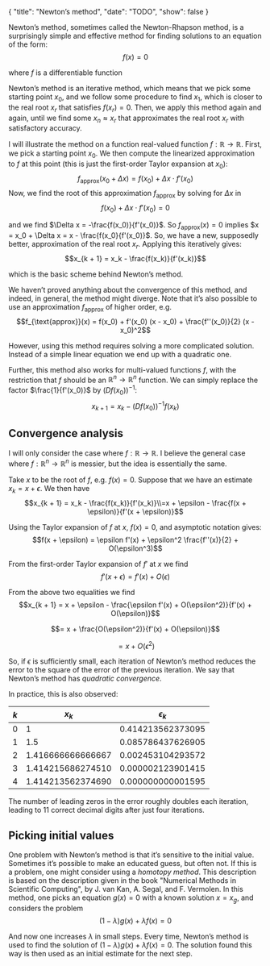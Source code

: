 {
    "title": "Newton’s method",
    "date": "TODO",
    "show": false
}


Newton’s method, sometimes called the Newton-Rhapson method, is a surprisingly simple and effective method for finding solutions to an equation of the form:
$$f(x) = 0$$

where $f$ is a differentiable function

Newton’s method is an iterative method, which means that we pick some starting point $x_0$, and we follow some procedure to find $x_1$, which is closer to the real root $x_r$ that satisfies $f(x_r) = 0$. Then, we apply this method again and again, until we find some $x_n \approx x_r$ that approximates the real root $x_r$ with satisfactory accuracy.

I will illustrate the method on a function real-valued function $f : \mathbb{R} \rightarrow \mathbb{R}$. First, we pick a starting point $x_0$. We then compute the linearized approximation to $f$ at this point (this is just the first-order Taylor expansion at $x_0$):
$$ f_{\text{approx}}(x_0 + \Delta x) = f(x_0) + \Delta x \cdot f'(x_0) $$
Now, we find the root of this approximation $f_{\text{approx}}$ by solving for $\Delta x$ in
$$ f(x_0) + \Delta x \cdot f'(x_0) = 0$$

and we find $\Delta x = -\frac{f(x_0)}{f'(x_0)}$. So $f_{\text{approx}}(x) = 0$ implies $x = x_0 + \Delta x = x - \frac{f(x_0}{f'(x_0)}$. So, we have a new, supposedly better, approximation of the real root $x_r$. Applying this iteratively gives:
$$x_{k + 1} = x_k - \frac{f(x_k)}{f'(x_k)}$$

which is the basic scheme behind Newton’s method.

We haven’t proved anything about the convergence of this method, and indeed, in general, the method might diverge. Note that it’s also possible to use an approximation $f_{\text{approx}}$ of higher order, e.g.
$$f_{\text{approx}}(x) = f(x_0) + f'(x_0) (x - x_0) + \frac{f''(x_0)}{2} (x - x_0)^2$$

However, using this method requires solving a more complicated solution. Instead of a simple linear equation we end up with a quadratic one.

Further, this method also works for multi-valued functions $f$, with the restriction that $f$ should be an $\mathbb{R}^n \rightarrow \mathbb{R}^n$ function. We can simply replace the factor $\frac{1}{f'(x_0)}$ by $(D f(x_0))^{-1}$:
$$x_{k + 1} = x_k - (Df(x_0))^{-1}f(x_k)$$


## Convergence analysis

I will only consider the case where $f : \mathbb{R} \rightarrow \mathbb{R}$. I believe the general case where $f : \mathbb{R}^n \rightarrow \mathbb{R}^n$ is messier, but the idea is essentially the same.

Take $x$ to be the root of $f$, e.g. $f(x) = 0$. Suppose that we have an estimate $x_k = x + \epsilon$. We then have
$$x_{k + 1} = x_k - \frac{f(x_k)}{f'(x_k)}\\=x + \epsilon - \frac{f(x + \epsilon)}{f'(x + \epsilon)}$$

Using the Taylor expansion of $f$ at $x$, $f(x) = 0$, and asymptotic notation gives:
$$f(x + \epsilon) = \epsilon f'(x) + \epsilon^2 \frac{f''(x)}{2} + O(\epsilon^3)$$

From the first-order Taylor expansion of $f'$ at $x$ we find
$$ f'(x + \epsilon) = f'(x) + O(\epsilon) $$

From the above two equalities we find
$$x_{k + 1} = x + \epsilon - \frac{\epsilon f'(x) + O(\epsilon^2)}{f'(x) + O(\epsilon)}$$

$$= x + \frac{O(\epsilon^2)}{f'(x) + O(\epsilon)}$$

$$= x + O(\epsilon^2)$$

So, if $\epsilon$ is sufficiently small, each iteration of Newton’s method reduces the error to the square of the error of the previous iteration. We say that Newton’s method has *quadratic convergence*.

In practice, this is also observed:

| $k$ | $x_k$ | $\epsilon_k$  |
|--|--|--|
| 0 | 1 | 0.414213562373095 |
| 1 | 1.5 | 0.085786437626905 |
| 2 | 1.416666666666667 | 0.002453104293572 |
| 3 | 1.414215686274510 | 0.000002123901415 |
| 4 | 1.414213562374690 | 0.000000000001595 |

The number of leading zeros in the error roughly doubles each iteration, leading to 11 correct decimal digits after just four iterations.

## Picking initial values

One problem with Newton’s method is that it’s sensitive to the initial value. Sometimes it’s possible to make an educated guess, but often not. If this is a problem, one might consider using a *homotopy method*. This description is based on the description given in the book "Numerical Methods in Scientific Computing", by J. van Kan, A. Segal, and F. Vermolen. In this method, one picks an equation $g(x) = 0$ with a known solution $x = x_g$, and considers the problem
$$ (1 - \lambda) g(x) + \lambda f(x) = 0$$

And now one increases $\lambda$ in small steps. Every time, Newton’s method is used to find the solution of $(1 - \lambda) g(x) + \lambda f(x) = 0$. The solution found this way is then used as an initial estimate for the next step.
